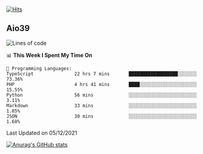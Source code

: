 [![Hits](https://hits.seeyoufarm.com/api/count/incr/badge.svg?url=https%3A%2F%2Fgithub.com%2Faio39&count_bg=%2339C5BB&title_bg=%23555555&icon=&icon_color=%23E7E7E7&title=hits&edge_flat=false)](https://hits.seeyoufarm.com)

## Aio39

<!--START_SECTION:waka-->
![Lines of code](https://img.shields.io/badge/From%20Hello%20World%20I%27ve%20Written-1.4%20million%20lines%20of%20code-blue)

📊 **This Week I Spent My Time On** 

```text
💬 Programming Languages: 
TypeScript               22 hrs 7 mins       ██████████████████░░░░░░░   73.36% 
PHP                      4 hrs 41 mins       ████░░░░░░░░░░░░░░░░░░░░░   15.55% 
Python                   56 mins             ░░░░░░░░░░░░░░░░░░░░░░░░░   3.11% 
Markdown                 33 mins             ░░░░░░░░░░░░░░░░░░░░░░░░░   1.85% 
JSON                     30 mins             ░░░░░░░░░░░░░░░░░░░░░░░░░   1.68%

```


 Last Updated on 05/12/2021
<!--END_SECTION:waka-->
[![Anurag's GitHub stats](https://github-readme-stats.vercel.app/api?username=aio39)](https://github.com/anuraghazra/github-readme-stats)

<!--
**aio39/aio39** is a ✨ _special_ ✨ repository because its `README.md` (this file) appears on your GitHub profile.

Here are some ideas to get you started:

- 🔭 I’m currently working on ...
- 🌱 I’m currently learning ...
- 👯 I’m looking to collaborate on ...
- 🤔 I’m looking for help with ...
- 💬 Ask me about ...
- 📫 How to reach me: ...
- 😄 Pronouns: ...
- ⚡ Fun fact: ...
-->
